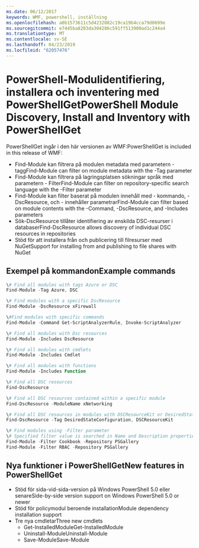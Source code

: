 ```yaml
---
ms.date: 06/12/2017
keywords: WMF, powershell, inställning
ms.openlocfilehash: a0b1573611c5d4232082c19ca19b4cca79d0699e
ms.sourcegitcommit: e7445ba8203da304286c591ff513900ad1c244a4
ms.translationtype: MT
ms.contentlocale: sv-SE
ms.lasthandoff: 04/23/2019
ms.locfileid: "62057476"
---
```

# <a name="powershell-module-discovery-install-and-inventory-with-powershellget"></a><span data-ttu-id="a5c20-102">PowerShell-Modulidentifiering, installera och inventering med PowerShellGet</span><span class="sxs-lookup"><span data-stu-id="a5c20-102">PowerShell Module Discovery, Install and Inventory with PowerShellGet</span></span>

<span data-ttu-id="a5c20-103">PowerShellGet ingår i den här versionen av WMF:</span><span class="sxs-lookup"><span data-stu-id="a5c20-103">PowerShellGet is included in this release of WMF:</span></span>
-   <span data-ttu-id="a5c20-104">Find-Module kan filtrera på modulen metadata med parametern - tagg</span><span class="sxs-lookup"><span data-stu-id="a5c20-104">Find-Module can filter on module metadata with the -Tag parameter</span></span>
-   <span data-ttu-id="a5c20-105">Find-Module kan filtrera på lagringsplatsen sökningar språk med parametern - Filter</span><span class="sxs-lookup"><span data-stu-id="a5c20-105">Find-Module can filter on repository-specific search language with the -Filter parameter</span></span>
-   <span data-ttu-id="a5c20-106">Find-Module kan filter baserat på modulen innehåll med - kommando, - DscResource, och - innehåller parametrar</span><span class="sxs-lookup"><span data-stu-id="a5c20-106">Find-Module can filter based on module contents with the -Command, -DscResource, and -Includes parameters</span></span>
-   <span data-ttu-id="a5c20-107">Sök-DscResource tillåter identifiering av enskilda DSC-resurser i databaser</span><span class="sxs-lookup"><span data-stu-id="a5c20-107">Find-DscResource allows discovery of individual DSC resources in repositories</span></span>
-   <span data-ttu-id="a5c20-108">Stöd för att installera från och publicering till filresurser med NuGet</span><span class="sxs-lookup"><span data-stu-id="a5c20-108">Support for installing from and publishing to file shares with NuGet</span></span>

## <a name="example-commands"></a><span data-ttu-id="a5c20-109">Exempel på kommandon</span><span class="sxs-lookup"><span data-stu-id="a5c20-109">Example commands</span></span>
```powershell
\# Find all modules with tags Azure or DSC
Find-Module -Tag Azure, DSC

\# Find modules with a specific DscResource
Find-Module -DscResource xFirewall

\#Find modules with specific commands
Find-Module -Command Get-ScriptAnalyzerRule, Invoke-ScriptAnalyzer

\# Find all modules with Dsc resources
Find-Module -Includes DscResource

\# Find all modules with cmdlets
Find-Module -Includes Cmdlet

\# Find all modules with functions
Find-Module -Includes Function

\# Find all DSC resources
Find-DscResource

\# Find all DSC resources contained within a specific module
Find-DscResource -ModuleName xNetworking

\# Find all DSC resources in modules with DSCResourceKit or DesiredStateConfiguration
Find-DscResource -Tag DesiredStateConfiguration, DSCResourceKit

\# Find modules using -Filter parameter
\# Specified filter value is searched in Name and Description properties
Find-Module -Filter Cookbook -Repository PSGallery
Find-Module -Filter RBAC -Repository PSGallery
```

## <a name="new-features-in-powershellget"></a><span data-ttu-id="a5c20-110">Nya funktioner i PowerShellGet</span><span class="sxs-lookup"><span data-stu-id="a5c20-110">New features in PowerShellGet</span></span>
-   <span data-ttu-id="a5c20-111">Stöd för sida-vid-sida-version på Windows PowerShell 5.0 eller senare</span><span class="sxs-lookup"><span data-stu-id="a5c20-111">Side-by-side version support on Windows PowerShell 5.0 or newer</span></span>
-   <span data-ttu-id="a5c20-112">Stöd för policymodul beroende installation</span><span class="sxs-lookup"><span data-stu-id="a5c20-112">Module dependency installation support</span></span>
-   <span data-ttu-id="a5c20-113">Tre nya cmdletar</span><span class="sxs-lookup"><span data-stu-id="a5c20-113">Three new cmdlets</span></span>
    -   <span data-ttu-id="a5c20-114">Get-InstalledModule</span><span class="sxs-lookup"><span data-stu-id="a5c20-114">Get-InstalledModule</span></span>
    -   <span data-ttu-id="a5c20-115">Uninstall-Module</span><span class="sxs-lookup"><span data-stu-id="a5c20-115">Uninstall-Module</span></span>
    -   <span data-ttu-id="a5c20-116">Save-Module</span><span class="sxs-lookup"><span data-stu-id="a5c20-116">Save-Module</span></span>
